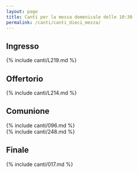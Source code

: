 ```yaml
---
layout: page
title: Canti per la messa domenicale delle 10:30
permalink: /canti/canti_dieci_mezza/
---
```


## Ingresso
{% include canti/L219.md %}

## Offertorio
{% include canti/L214.md %}

## Comunione   
{% include canti/096.md %}   
{% include canti/248.md %}  
## Finale
{% include canti/017.md %}
